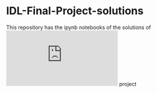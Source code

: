 # IDL-Final-Project-solutions

This repository has the ipynb notebooks of the solutions of ![this](https://ovgu-ailab.github.io/idl2020s/assX.html) project
